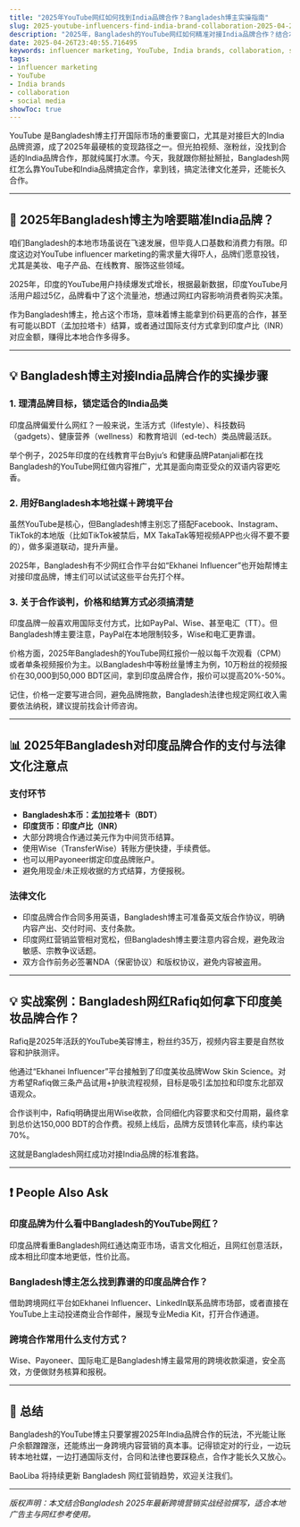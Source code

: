 ```yaml
---
title: "2025年YouTube网红如何找到India品牌合作？Bangladesh博主实操指南"
slug: 2025-youtube-influencers-find-india-brand-collaboration-2025-04-26
description: "2025年，Bangladesh的YouTube网红如何精准对接India品牌合作？结合本地支付、法律、社媒玩法，实战解析influencer marketing合作全流程。"
date: 2025-04-26T23:40:55.716495
keywords: influencer marketing, YouTube, India brands, collaboration, social media
tags:
- influencer marketing
- YouTube
- India brands
- collaboration
- social media
showToc: true
---
```


YouTube 是Bangladesh博主打开国际市场的重要窗口，尤其是对接巨大的India品牌资源，成了2025年最硬核的变现路径之一。但光拍视频、涨粉丝，没找到合适的India品牌合作，那就纯属打水漂。今天，我就跟你掰扯掰扯，Bangladesh网红怎么靠YouTube和India品牌搞定合作，拿到钱，搞定法律文化差异，还能长久合作。

---

## 📢 2025年Bangladesh博主为啥要瞄准India品牌？

咱们Bangladesh的本地市场虽说在飞速发展，但毕竟人口基数和消费力有限。印度这边对YouTube influencer marketing的需求量大得吓人，品牌们愿意投钱，尤其是美妆、电子产品、在线教育、服饰这些领域。

2025年，印度的YouTube用户持续爆发式增长，根据最新数据，印度YouTube月活用户超过5亿，品牌看中了这个流量池，想通过网红内容影响消费者购买决策。

作为Bangladesh博主，抢占这个市场，意味着博主能拿到价码更高的合作，甚至有可能以BDT（孟加拉塔卡）结算，或者通过国际支付方式拿到印度卢比（INR）对应金额，赚得比本地合作多得多。

---

## 💡 Bangladesh博主对接India品牌合作的实操步骤

### 1. 理清品牌目标，锁定适合的India品类

印度品牌偏爱什么网红？一般来说，生活方式（lifestyle）、科技数码（gadgets）、健康营养（wellness）和教育培训（ed-tech）类品牌最活跃。

举个例子，2025年印度的在线教育平台Byju’s 和健康品牌Patanjali都在找Bangladesh的YouTube网红做内容推广，尤其是面向南亚受众的双语内容更吃香。

### 2. 用好Bangladesh本地社媒＋跨境平台

虽然YouTube是核心，但Bangladesh博主别忘了搭配Facebook、Instagram、TikTok的本地版（比如TikTok被禁后，MX TakaTak等短视频APP也火得不要不要的），做多渠道联动，提升声量。

2025年，Bangladesh有不少网红合作平台如“Ekhanei Influencer”也开始帮博主对接印度品牌，博主们可以试试这些平台先打个样。

### 3. 关于合作谈判，价格和结算方式必须搞清楚

印度品牌一般喜欢用国际支付方式，比如PayPal、Wise、甚至电汇（TT）。但Bangladesh博主要注意，PayPal在本地限制较多，Wise和电汇更靠谱。

价格方面，2025年Bangladesh的YouTube网红报价一般以每千次观看（CPM）或者单条视频报价为主。以Bangladesh中等粉丝量博主为例，10万粉丝的视频报价在30,000到50,000 BDT区间，拿到印度品牌合作，报价可以提高20%-50%。

记住，价格一定要写进合同，避免品牌拖款，Bangladesh法律也规定网红收入需要依法纳税，建议提前找会计师咨询。

---

## 📊 2025年Bangladesh对印度品牌合作的支付与法律文化注意点

### 支付环节

- **Bangladesh本币：孟加拉塔卡（BDT）**  
- **印度货币：印度卢比（INR）**  
- 大部分跨境合作通过美元作为中间货币结算。  
- 使用Wise（TransferWise）转账方便快捷，手续费低。  
- 也可以用Payoneer绑定印度品牌账户。  
- 避免用现金/未正规收据的方式结算，方便报税。

### 法律文化

- 印度品牌合作合同多用英语，Bangladesh博主可准备英文版合作协议，明确内容产出、交付时间、支付条款。  
- 印度网红营销监管相对宽松，但Bangladesh博主要注意内容合规，避免政治敏感、宗教争议话题。  
- 双方合作前务必签署NDA（保密协议）和版权协议，避免内容被盗用。

---

## 💡 实战案例：Bangladesh网红Rafiq如何拿下印度美妆品牌合作？

Rafiq是2025年活跃的YouTube美容博主，粉丝约35万，视频内容主要是自然妆容和护肤测评。

他通过“Ekhanei Influencer”平台接触到了印度美妆品牌Wow Skin Science。对方希望Rafiq做三条产品试用+护肤流程视频，目标是吸引孟加拉和印度东北部双语观众。

合作谈判中，Rafiq明确提出用Wise收款，合同细化内容要求和交付周期，最终拿到总价达150,000 BDT的合作费。视频上线后，品牌方反馈转化率高，续约率达70%。

这就是Bangladesh网红成功对接India品牌的标准套路。

---

## ❗ People Also Ask

### 印度品牌为什么看中Bangladesh的YouTube网红？

印度品牌看重Bangladesh网红通达南亚市场，语言文化相近，且网红创意活跃，成本相比印度本地更低，性价比高。

### Bangladesh博主怎么找到靠谱的印度品牌合作？

借助跨境网红平台如Ekhanei Influencer、LinkedIn联系品牌市场部，或者直接在YouTube上主动投递商业合作邮件，展现专业Media Kit，打开合作通道。

### 跨境合作常用什么支付方式？

Wise、Payoneer、国际电汇是Bangladesh博主最常用的跨境收款渠道，安全高效，方便做财务核算和报税。

---

## 🚀 总结

Bangladesh的YouTube博主只要掌握2025年India品牌合作的玩法，不光能让账户余额蹭蹭涨，还能练出一身跨境内容营销的真本事。记得锁定对的行业，一边玩转本地社媒，一边打通国际支付，合同和法律也要踩稳点，合作才能长久又放心。

BaoLiba 将持续更新 Bangladesh 网红营销趋势，欢迎关注我们。

---

*版权声明：本文结合Bangladesh 2025年最新跨境营销实战经验撰写，适合本地广告主与网红参考使用。*